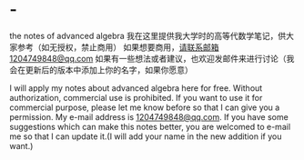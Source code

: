 # -
the notes of advanced algebra
我在这里提供我大学时的高等代数学笔记，供大家参考（如无授权，禁止商用）
如果想要商用，请联系邮箱1204749848@qq.com
如果有一些想法或者建议，也欢迎发邮件来进行讨论（我会在更新后的版本中添加上你的名字，如果你愿意）

I will apply my notes about advanced algebra here for free. Without authorization, commercial use is prohibited.
If you want to use it for commercial purpose, please let me know before so that I can give you a permission. My e-mail address is 1204749848@qq.com.
If you have some suggestions which can make this notes better, you are welcomed to e-mail me so that I can update it.(I will add your name in the new addition if you want.)
 
